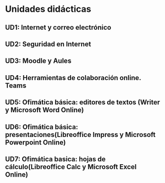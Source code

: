 # Unidades didácticas

## UD1: Internet y correo electrónico

## UD2: Seguridad en Internet

## UD3: Moodle y Aules

## UD4: Herramientas de colaboración online. Teams

## UD5: Ofimática básica: editores de textos (Writer y Microsoft Word Online)

## UD6: Ofimática básica: presentaciones(Libreoffice Impress y Microsoft Powerpoint Online)

## UD7: Ofimática basica: hojas de cálculo(Libreoffice Calc y Microsoft Excel Online)



